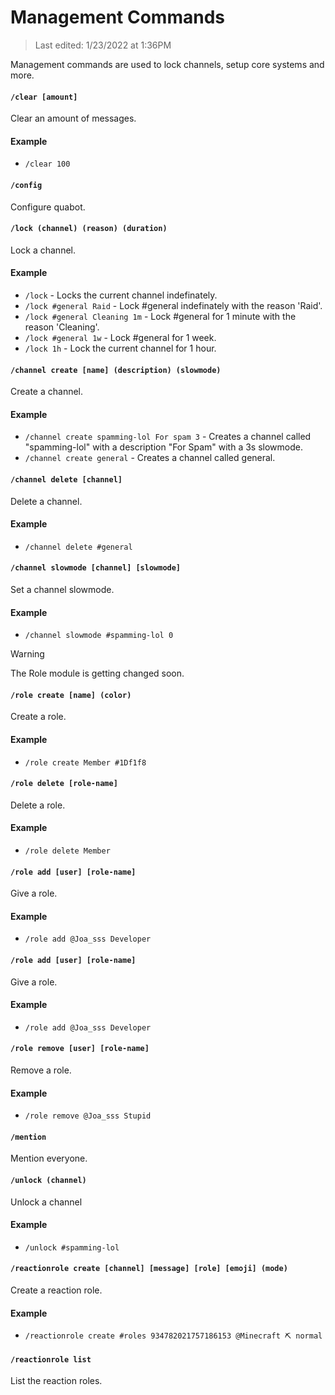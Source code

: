 # Management Commands

> Last edited: 1/23/2022 at 1:36PM

Management commands are used to lock channels, setup core systems and more.

#### `/clear [amount]`
Clear an amount of messages.
#### Example
- `/clear 100`

#### `/config`
Configure quabot.

#### `/lock (channel) (reason) (duration)`
Lock a channel.
#### Example
- `/lock` - Locks the current channel indefinately.
- `/lock #general Raid` - Lock #general indefinately with the reason 'Raid'.
- `/lock #general Cleaning 1m` - Lock #general for 1 minute with the reason 'Cleaning'.
- `/lock #general 1w` - Lock #general for 1 week.
- `/lock 1h` - Lock the current channel for 1 hour.

#### `/channel create [name] (description) (slowmode)`
Create a channel.
#### Example
- `/channel create spamming-lol For spam 3` - Creates a channel called "spamming-lol" with a description "For Spam" with a 3s slowmode.
- `/channel create general` - Creates a channel called general.

#### `/channel delete [channel]`
Delete a channel.
#### Example
- `/channel delete #general`

#### `/channel slowmode [channel] [slowmode]`
Set a channel slowmode.
#### Example
- `/channel slowmode #spamming-lol 0`

> [!WARNING]
> The Role module is getting changed soon.
#### `/role create [name] (color)`
Create a role.
#### Example
- `/role create Member #1Df1f8`

#### `/role delete [role-name]`
Delete a role.
#### Example
- `/role delete Member`

#### `/role add [user] [role-name]`
Give a role.
#### Example
- `/role add @Joa_sss Developer`

#### `/role add [user] [role-name]`
Give a role.
#### Example
- `/role add @Joa_sss Developer`

#### `/role remove [user] [role-name]`
Remove a role.
#### Example
- `/role remove @Joa_sss Stupid`

#### `/mention `
Mention everyone.

#### `/unlock (channel)`
Unlock a channel
#### Example
- `/unlock #spamming-lol`

#### `/reactionrole create [channel] [message] [role] [emoji] (mode)`
Create a reaction role.
#### Example
- `/reactionrole create #roles 934782021757186153 @Minecraft ⛏️ normal `

#### `/reactionrole list`
List the reaction roles.